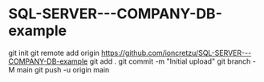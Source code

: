 # SQL-SERVER---COMPANY-DB-example

git init
git remote add origin https://github.com/ioncretzu/SQL-SERVER---COMPANY-DB-example
git add .
git commit -m "Initial upload"
git branch -M main
git push -u origin main



